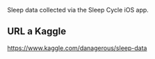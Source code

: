 Sleep data collected via the Sleep Cycle iOS app.

## URL a Kaggle
https://www.kaggle.com/danagerous/sleep-data